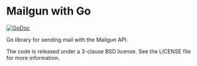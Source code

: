 Mailgun with Go
===============

[![GoDoc](https://godoc.org/github.com/mailgun/mailgun-go?status.svg)](https://godoc.org/github.com/mailgun/mailgun-go)

Go library for sending mail with the Mailgun API.

The code is released under a 3-clause BSD license. See the LICENSE file for more information.